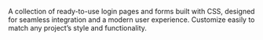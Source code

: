 A collection of ready-to-use login pages and forms built with CSS, designed for seamless integration and a modern user experience. Customize easily to match any project’s style and functionality.
